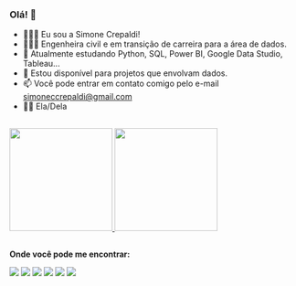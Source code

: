 ### Olá! 👋
- 💁🏻‍♀️ Eu sou a Simone Crepaldi!
- 👩🏻‍💻 Engenheira civil e em transição de carreira para a área de dados.
- 🌱 Atualmente estudando Python, SQL, Power BI, Google Data Studio, Tableau...
- 👯 Estou disponível para projetos que envolvam dados.
- 📫 Você pode entrar em contato comigo pelo e-mail simoneccrepaldi@gmail.com
- 👩🏻 Ela/Dela
##

<div align="left">
  <a href="https://github.com/simonecrepaldi">
  <img height="180em" src="https://github-readme-stats.vercel.app/api?username=simonecrepaldi&show_icons=true&theme=dracula&include_all_commits=true&count_private=true"/>
  <img height="180em" src="https://github-readme-stats.vercel.app/api/top-langs/?username=simonecrepaldi&layout=compact&langs_count=7&theme=dracula"/></a>
  </div>

##
**Onde você pode me encontrar:**

<div align="left">
 <a href = "mailto:simoneccrepaldi@gmail.com"><img src="https://img.shields.io/badge/-Gmail-%23333?style=for-the-badge&logo=gmail&logoColor=white" target="_blank"></a>
 <a href="https://www.linkedin.com/in/simonecrepaldi" target="_blank"><img src="https://img.shields.io/badge/-LinkedIn-%230077B5?style=for-the-badge&logo=linkedin&logoColor=white" target="_blank"></a> 
 <a href="https://medium.com/@sccrepaldi" target="_blank"><img src="https://img.shields.io/badge/Medium-12100E?style=for-the-badge&logo=medium&logoColor=white" target="_blank"></a> 
 <a href="https://www.twitter.com/smncrstn" target="_blank"><img src="https://img.shields.io/badge/Twitter-1DA1F2?style=for-the-badge&logo=twitter&logoColor=white" target="_blank"></a> 
 <a href="https://www.instagram.com/smncrstn/" target="_blank"><img src="https://img.shields.io/badge/Instagram-E4405F?style=for-the-badge&logo=instagram&logoColor=white" target="_blank"></a> 
 <a href="https://www.goodreads.com/user/show/27216201-simoninja" target="_blank"><img src="https://img.shields.io/badge/Goodreads-372213?style=for-the-badge&logo=goodreads&logoColor=white" target="_blank"></a> 
</div>
